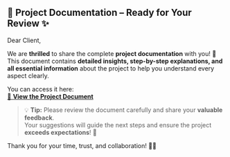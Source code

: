 ## 📄 **Project Documentation – Ready for Your Review** ✨

Dear Client,  

We are **thrilled** to share the complete **project documentation** with you! 🚀  
This document contains **detailed insights, step-by-step explanations, and all essential information** about the project to help you understand every aspect clearly.  

You can access it here:  
[🔗 **View the Project Document**](https://docs.google.com/document/d/1bQajaT0Om1ITZXP2T4U4r60NAAsOfnhs1yd24c6oSJ0/edit?tab=t.0)  

> 💡 **Tip:** Please review the document carefully and share your **valuable feedback**.  
> Your suggestions will guide the next steps and ensure the project **exceeds expectations**! 🌟  

Thank you for your time, trust, and collaboration! 🙏💼
